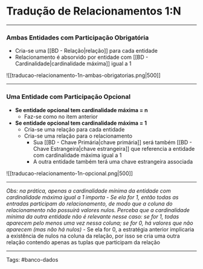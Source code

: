 
# Tradução de Relacionamentos 1:N

---

### Ambas Entidades com Participação Obrigatória

- Cria-se uma [[BD - Relação|relação]] para cada entidade
- Relacionamento é absorvido por entidade com [[BD - Cardinalidade|cardinalidade máxima]] igual a 1

![[traducao-relacionamento-1n-ambas-obrigatorias.png|500]]

---

### Uma Entidade com Participação Opcional

- **Se entidade opcional tem cardinalidade máxima = n**
	- Faz-se como no item anterior
- **Se entidade opcional tem cardinalidade máxima = 1**
	- Cria-se uma relação para cada entidade
	- Cria-se uma relação para o relacionamento
		- Sua [[BD - Chave Primária|chave primária]] será também [[BD - Chave Estrangeira|chave estrangeira]] que referencia a entidade com cardinalidade máxima igual a 1
		- A outra entidade também terá uma chave estrangeira associada

![[traducao-relacionamento-1n-opcional.png|500]]

---

*Obs: na prática, apenas a cardinalidade mínima da entidade com cardinalidade máxima igual a 1 importa*
	- *Se ela for 1, então todas as entradas participam do relacionamento, de modo que a coluna do relacionamento não possuirá valores nulos. Perceba que a cardinalidade mínima da outra entidade não é relevante nesse caso: se for 1, todas aparecem pelo menos uma vez nessa coluna; se for 0, há valores que não aparecem (mas não há nulos)*
	- Se ela for 0, a estratégia anterior implicaria a existência de nulos na coluna da relação, por isso se cria uma outra relação contendo apenas as tuplas que participam da relação

---

Tags: #banco-dados

